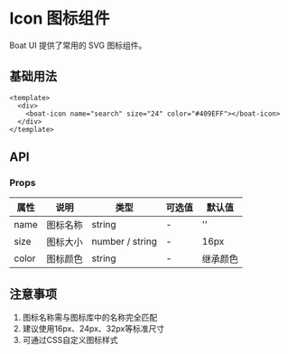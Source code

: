 # Icon 图标组件

Boat UI 提供了常用的 SVG 图标组件。

## 基础用法

```vue
<template>
  <div>
    <boat-icon name="search" size="24" color="#409EFF"></boat-icon>
  </div>
</template>
```

## API

### Props

| 属性  | 说明 | 类型 | 可选值 | 默认值 |
| ----- | ---- | ---- | ------ | ------ |
| name | 图标名称 | string | - | '' |
| size | 图标大小 | number / string | - | 16px |
| color | 图标颜色 | string | - | 继承颜色 |

## 注意事项

1. 图标名称需与图标库中的名称完全匹配
2. 建议使用16px、24px、32px等标准尺寸
3. 可通过CSS自定义图标样式
